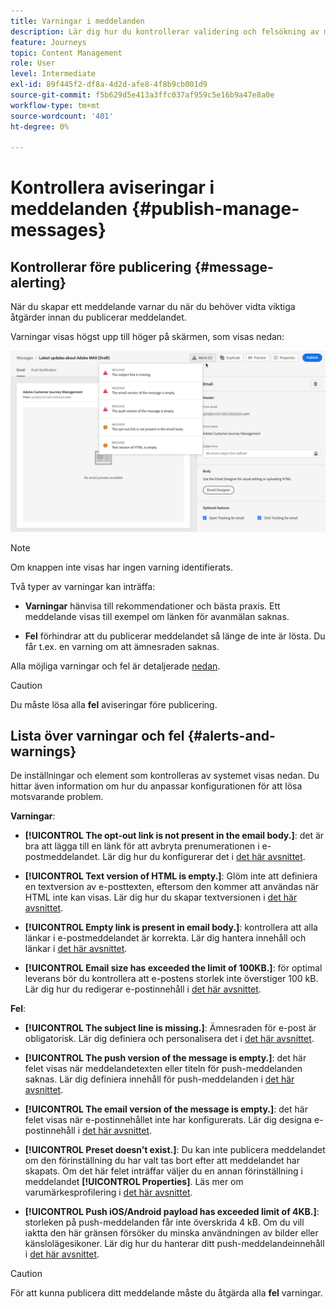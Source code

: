 ```yaml
---
title: Varningar i meddelanden
description: Lär dig hur du kontrollerar validering och felsökning av meddelandeinnehåll
feature: Journeys
topic: Content Management
role: User
level: Intermediate
exl-id: 89f445f2-df8a-4d2d-afe8-4f8b9cb001d9
source-git-commit: f5b629d5e413a3ffc037af959c5e16b9a47e8a0e
workflow-type: tm+mt
source-wordcount: '401'
ht-degree: 0%

---
```


# Kontrollera aviseringar i meddelanden {#publish-manage-messages}

## Kontrollerar före publicering {#message-alerting}

När du skapar ett meddelande varnar du när du behöver vidta viktiga åtgärder innan du publicerar meddelandet.

Varningar visas högst upp till höger på skärmen, som visas nedan:

![](assets/message-alerts.png)

>[!NOTE]
>
>Om knappen inte visas har ingen varning identifierats.

Två typer av varningar kan inträffa:

* **Varningar** hänvisa till rekommendationer och bästa praxis. Ett meddelande visas till exempel om länken för avanmälan saknas.

* **Fel** förhindrar att du publicerar meddelandet så länge de inte är lösta. Du får t.ex. en varning om att ämnesraden saknas.

Alla möjliga varningar och fel är detaljerade [nedan](#alerts-and-warnings).

>[!CAUTION]
>
> Du måste lösa alla **fel** aviseringar före publicering.

## Lista över varningar och fel {#alerts-and-warnings}

De inställningar och element som kontrolleras av systemet visas nedan. Du hittar även information om hur du anpassar konfigurationen för att lösa motsvarande problem.

**Varningar**:

* **[!UICONTROL The opt-out link is not present in the email body.]**: det är bra att lägga till en länk för att avbryta prenumerationen i e-postmeddelandet. Lär dig hur du konfigurerar det i [det här avsnittet](consent.md).

* **[!UICONTROL Text version of HTML is empty.]**: Glöm inte att definiera en textversion av e-posttexten, eftersom den kommer att användas när HTML inte kan visas. Lär dig hur du skapar textversionen i [det här avsnittet](create-email-content.md#generate-text-version).

* **[!UICONTROL Empty link is present in email body.]**: kontrollera att alla länkar i e-postmeddelandet är korrekta. Lär dig hantera innehåll och länkar i [det här avsnittet](create-email-content.md).

* **[!UICONTROL Email size has exceeded the limit of 100KB.]**: för optimal leverans bör du kontrollera att e-postens storlek inte överstiger 100 kB. Lär dig hur du redigerar e-postinnehåll i [det här avsnittet](create-email-content.md).

**Fel**:

* **[!UICONTROL The subject line is missing.]**: Ämnesraden för e-post är obligatorisk. Lär dig definiera och personalisera det i [det här avsnittet](create-email.md).

   <!--HTML is empty when Amp HTML is present-->

* **[!UICONTROL The push version of the message is empty.]**: det här felet visas när meddelandetexten eller titeln för push-meddelanden saknas. Lär dig definiera innehåll för push-meddelanden i [det här avsnittet](create-push.md).

* **[!UICONTROL The email version of the message is empty.]**: det här felet visas när e-postinnehållet inte har konfigurerats. Lär dig designa e-postinnehåll i [det här avsnittet](design-emails.md).

* **[!UICONTROL Preset doesn’t exist.]**: Du kan inte publicera meddelandet om den förinställning du har valt tas bort efter att meddelandet har skapats. Om det här felet inträffar väljer du en annan förinställning i meddelandet **[!UICONTROL Properties]**. Läs mer om varumärkesprofilering i [det här avsnittet](../configuration/about-subdomain-delegation.md).

* **[!UICONTROL Push iOS/Android payload has exceeded limit of 4KB.]**: storleken på push-meddelanden får inte överskrida 4 kB. Om du vill iaktta den här gränsen försöker du minska användningen av bilder eller känslolägesikoner. Lär dig hur du hanterar ditt push-meddelandeinnehåll i [det här avsnittet](create-push.md).

>[!CAUTION]
>
> För att kunna publicera ditt meddelande måste du åtgärda alla **fel** varningar.

<!--Other issues can stop publication such as:
* The push notification title is empty-->
